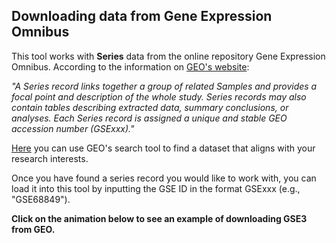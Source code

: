 ## Downloading data from Gene Expression Omnibus

This tool works with **Series** data from the online repository Gene Expression Omnibus. According to the information on <a href="https://www.ncbi.nlm.nih.gov/geo/info/overview.html" target="_blank">GEO's website</a>:

*"A Series record links together a group of related Samples and provides a focal point and description of the whole study. Series records may also contain tables describing extracted data, summary conclusions, or analyses. Each Series record is assigned a unique and stable GEO accession number (GSExxx)."*

<a href="https://www.ncbi.nlm.nih.gov/gds/" target="_blank">Here</a> you can use GEO's search tool to find a dataset that aligns with your research interests.

Once you have found a series record you would like to work with, you can load it into this tool by inputting the GSE ID in the format GSExxx (e.g., "GSE68849").
    
**Click on the animation below to see an example of downloading GSE3 from GEO.**
